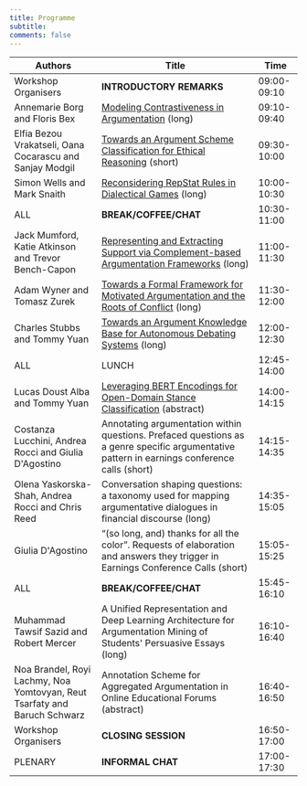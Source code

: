 ```yaml
---
title: Programme 
subtitle: 
comments: false
---
```


<!--We'll publish a full timetable of events and links to papers CMNA'22 closer to the event.-->

<!--
* Register to attend for free on the day via [Eventbrite](https://www.eventbrite.com/e/cmna-xxi-the-21st-workshop-on-computational-models-of-natural-argument-tickets-160894310213).
* CMNA 21 will use Zoom for meeting participants. We'll distribute links to registered delegates prior to the meeting.
* [CMNA 2021 Proceedings](http://ceur-ws.org/Vol-2937/) are now available published through CEUR Workshop Proceedings.
* Note that all times are in British Summer Time (GMT +1). You can use [this link](https://www.timeanddate.com/worldclock/fixedtime.html?msg=CMNA+2021&iso=20210902T15&p1=136&ah=2&am=30) to double check the time in your own timezone for the sessions.
* The closing seminar is part of the Ethics of Argumentation seminar series. We'll post a link to join that event to the eventbrite registered participants information in due time.
-->


<!--# Session #1 (Thursday September 2nd, 15:00-17:30 BST)-->

|  Authors | Title  | Time  |
|----------|---|---|
| Workshop Organisers | **INTRODUCTORY REMARKS** | 09:00-09:10 |
| Annemarie Borg and Floris Bex | [Modeling Contrastiveness in Argumentation](/cmna22/assets/papers/4029-Borg_Bex.pdf) (long)  | 09:10-09:40  | 
| Elfia Bezou Vrakatseli, Oana Cocarascu and Sanjay Modgil | [Towards an Argument Scheme Classification for Ethical Reasoning](/cmna22/assets/papers/0939-Bezou-Vrakatseli_Cocarascu_Modgil.pdf)  (short)  | 09:30-10:00 |
| Simon Wells and Mark Snaith | [Reconsidering RepStat Rules in Dialectical Games](/cmna22/assets/papers/4987-Wells_Snaith.pdf) (long) | 10:00-10:30 |
| ALL | **BREAK/COFFEE/CHAT** | 10:30-11:00 | 
| Jack Mumford, Katie Atkinson and Trevor Bench-Capon | [Representing and Extracting Support via Complement-based Argumentation Frameworks](/cmna22/assets/papers/4791-Mumford_Atkinson_Bench-Capon.pdf) (long) | 11:00-11:30 |
| Adam Wyner and Tomasz Zurek | [Towards a Formal Framework for Motivated Argumentation and the Roots of Conflict](/cmna22/assets/papers/8410-Zurek_Wyner.pdf) (long) | 11:30-12:00 |
| Charles Stubbs and Tommy Yuan | [Towards an Argument Knowledge Base for Autonomous Debating Systems](/cmna22/assets/papers/0273-Stubbs_Yuan.pdf) (long) | 12:00-12:30 |
| ALL | LUNCH | 12:45-14:00 |
| Lucas Doust Alba and Tommy Yuan | [Leveraging BERT Encodings for Open-Domain Stance Classification](/cmna22/assets/papers/Alba-Yuan.pdf) (abstract) | 14:00-14:15 |
| Costanza Lucchini, Andrea Rocci and Giulia D'Agostino | Annotating argumentation within questions.  Prefaced questions as a genre specific argumentative pattern in earnings conference calls (short) | 14:15-14:35 |
| Olena Yaskorska-Shah, Andrea Rocci and Chris Reed | Conversation shaping questions: a taxonomy used for mapping argumentative dialogues in financial discourse (long) | 14:35-15:05 |
| Giulia D'Agostino | “(so long, and) thanks for all the color”.  Requests of elaboration and answers they trigger in Earnings Conference Calls (short)| 15:05-15:25 |
| ALL | **BREAK/COFFEE/CHAT** | 15:45-16:10 |
| Muhammad Tawsif Sazid and Robert Mercer | A Unified Representation and Deep Learning Architecture for Argumentation Mining of Students' Persuasive Essays (long) | 16:10-16:40 |
| Noa Brandel, Royi Lachmy, Noa Yomtovyan, Reut Tsarfaty and Baruch Schwarz | Annotation Scheme for Aggregated Argumentation in Online Educational Forums (abstract) | 16:40-16:50 |
| Workshop Organisers | **CLOSING SESSION** | 16:50-17:00 |
| PLENARY | **INFORMAL CHAT** | 17:00-17:30 |


<!--
# Invited Speaker (13:45-14:30 CET)

**Title:** The Dynamics of Knowledge: Argumentation and Belief Revision

**Speaker:** Guillermo R. Simari, Universidad Nacional del Sur

**Abstract:** The exploration of the relationships between belief revision and computational argumentation has led to significant contributions for both areas; several techniques employed in belief revision are being studied to formalize the dynamics of argumentation frameworks and the capabilities of the argumentation-based defeasible reasoning are being used to define belief change operators. By briefly considering the fundamental ideas of both areas it is possible to examine some of the mutually beneficial cross-application in different proposals that model reasoning mechanisms that combine contributions from the two domains.
-->


<!--
# Session #2 (Friday September 3rd 15:00-17:30 BST)


|  Authors | Title  | Time  |
|----------|---|---|
| | **Introductory Remarks** | 15:00-15:15 |
| Elena Musi, Rudi Palmieri, Chiara Mercuri, Alessandro Giudici, Neil Maiden, Charlotte Hardman and Rita Borgo  | [What makes you fupy (‘food’ + ‘happy’)? Leveraging strategic maneuvering to build food coaching apps](http://ceur-ws.org/Vol-2937/paper4.pdf) | 15:15-15:45 | 
| Lars Malmqvist, Tommy Yuan and Peter Nightingale.  | [Improving Misinformation Detection in Tweets with Abstract Argumentation](http://ceur-ws.org/Vol-2937/paper5.pdf) | 15:45-16:15 | 
| | **BREAK/COFFEE/CHAT** | 16:15-16:30 |
| Jack Mumford, Katie Atkinson and Trevor Bench-Capon | [Machine Learning and Legal Argument](http://ceur-ws.org/Vol-2937/paper6.pdf) | 16:30-17:00 |
| Nancy Green and Joshua Crotts | [A First Experiment Using ILP for Argument Mining](http://ceur-ws.org/Vol-2937/paper7.pdf) | 17:00-17:30 |
| | **Closing Remarks** | 17:30-17:35 |
| | **INFORMAL CHAT** | 17:35-18:00 |

# Closing Seminar (18:00-19:00 BST)

This year we've coordinated with the [interdisciplinary monthly online speaker series on the ethics of argumentation](https://argumentethics2021.wixsite.com/argumentationethics) for the closing seminar. We'll share the link to that seminar to all CMNA delegates and invite them to join that event immediately after the close of CMNA'21.

**Title:** Sources of Opinion: The Community of Knowledge and How to Take Advantage of Outsourcing

**Speaker:** [Steven A. Sloman](https://vivo.brown.edu/display/ssloman), [Brown University](https://www.brown.edu/)

**Abstract:** People have some crazy opinions. Generally, these are the opinions that we disagree with. The standard view in both academia and the wider culture is that people have such opinions due to knowledge deficits; they are lacking information. On this view, providing information and critical reasoning skills is the best way to get opinions to converge, because they’ll converge to the truth. There is already strong reason to doubt this deficit model. I provide more in the form of evidence that knowledge is unrelated to attitudes about issues. In contrast, a person’s ideology influences both their attitudes and their sense of understanding. A competitor to the deficit model, the cultural cognition view, explains the effect of ideology on attitudes, but does not address the sense of understanding. I follow the cultural cognition view in proposing that people outsource much of their reasoning to their communities; I add that it is the resulting sense of understanding that mediates their attitudes. This community of knowledge suggests that people outsource most of their reasoning. I show how this fact can be deployed to bring evidence to bear on policy.

-->
